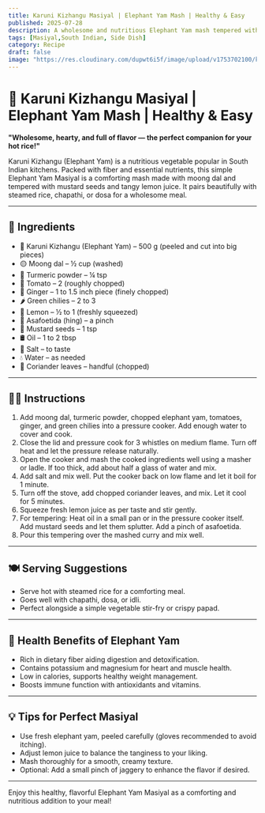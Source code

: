 ```yaml
---
title: Karuni Kizhangu Masiyal | Elephant Yam Mash | Healthy & Easy  
published: 2025-07-28  
description: A wholesome and nutritious Elephant Yam mash tempered with mustard seeds and lemon. Perfectly comforting with rice, chapathi, or dosa.  
tags: [Masiyal,South Indian, Side Dish]  
category: Recipe  
draft: false  
image: "https://res.cloudinary.com/dupwt6i5f/image/upload/v1753702100/karuni_kizhangu_masiyal.jpg"  
---
```


# 🍠 Karuni Kizhangu Masiyal | Elephant Yam Mash | Healthy & Easy

**"Wholesome, hearty, and full of flavor — the perfect companion for your hot rice!"**

Karuni Kizhangu (Elephant Yam) is a nutritious vegetable popular in South Indian kitchens. Packed with fiber and essential nutrients, this simple Elephant Yam Masiyal is a comforting mash made with moong dal and tempered with mustard seeds and tangy lemon juice. It pairs beautifully with steamed rice, chapathi, or dosa for a wholesome meal.

---

## 🛒 Ingredients

- 🍠 Karuni Kizhangu (Elephant Yam) – 500 g (peeled and cut into big pieces)  
- 🟡 Moong dal – ½ cup (washed)  
- 🌿 Turmeric powder – ¼ tsp  
- 🍅 Tomato – 2 (roughly chopped)  
- 🌿 Ginger – 1 to 1.5 inch piece (finely chopped)  
- 🌶️ Green chilies – 2 to 3  
- 🍋 Lemon – ½ to 1 (freshly squeezed)  
- 🌱 Asafoetida (hing) – a pinch  
- 🌿 Mustard seeds – 1 tsp  
- 🛢️ Oil – 1 to 2 tbsp  
- 🧂 Salt – to taste  
- 💧 Water – as needed  
- 🍃 Coriander leaves – handful (chopped)  

---

## 👩‍🍳 Instructions

1. Add moong dal, turmeric powder, chopped elephant yam, tomatoes, ginger, and green chilies into a pressure cooker. Add enough water to cover and cook.  
2. Close the lid and pressure cook for 3 whistles on medium flame. Turn off heat and let the pressure release naturally.  
3. Open the cooker and mash the cooked ingredients well using a masher or ladle. If too thick, add about half a glass of water and mix.  
4. Add salt and mix well. Put the cooker back on low flame and let it boil for 1 minute.  
5. Turn off the stove, add chopped coriander leaves, and mix. Let it cool for 5 minutes.  
6. Squeeze fresh lemon juice as per taste and stir gently.  
7. For tempering: Heat oil in a small pan or in the pressure cooker itself. Add mustard seeds and let them splutter. Add a pinch of asafoetida.  
8. Pour this tempering over the mashed curry and mix well.  

---

## 🍽️ Serving Suggestions

- Serve hot with steamed rice for a comforting meal.  
- Goes well with chapathi, dosa, or idli.  
- Perfect alongside a simple vegetable stir-fry or crispy papad.  

---

## 🌿 Health Benefits of Elephant Yam

- Rich in dietary fiber aiding digestion and detoxification.  
- Contains potassium and magnesium for heart and muscle health.  
- Low in calories, supports healthy weight management.  
- Boosts immune function with antioxidants and vitamins.  

---

## 💡 Tips for Perfect Masiyal

- Use fresh elephant yam, peeled carefully (gloves recommended to avoid itching).  
- Adjust lemon juice to balance the tanginess to your liking.  
- Mash thoroughly for a smooth, creamy texture.  
- Optional: Add a small pinch of jaggery to enhance the flavor if desired.  

---

Enjoy this healthy, flavorful Elephant Yam Masiyal as a comforting and nutritious addition to your meal! 

